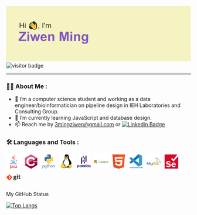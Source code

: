 [![MasterHead](header.png)](https://github.com/3miumi)
![visitor badge](https://visitor-badge.glitch.me/badge?page_id=jwenjian.visitor-badge&left_text=MyPageVisitors)
<!---<div id="badges">
  <a href="https://www.linkedin.com/in/ziwen-ming-076755146/">
    <img src="https://img.shields.io/badge/LinkedIn-blue?style=for-the-badge&logo=linkedin&logoColor=white" alt="LinkedIn Badge"/>
  </a>
</div> --->

---

### :woman_technologist: About Me :
- 👀 I’m a computer science student and working as a data engineer/bioinformatician on pipeline design in IEH Laboratories and Consulting Group.
- 🌱 I’m currently learning JavaScript and database design.
- 📫 Reach me by 3mingziwen@gmail.com or [![Linkedin Badge](https://img.shields.io/badge/-zming-blue?style=flat&logo=Linkedin&logoColor=white)](https://www.linkedin.com/in/ziwen-ming-076755146)

### :hammer_and_wrench: Languages and Tools :
<div>
  <img src="https://github.com/devicons/devicon/blob/master/icons/java/java-original-wordmark.svg" title="Java" alt="Java" width="40" height="40"/>&nbsp;
  <img src="https://github.com/devicons/devicon/blob/master/icons/cplusplus/cplusplus-original.svg" title="cplusplus" **alt="cplusplus" width="40" height="40"/>&nbsp;
  <img src="https://github.com/devicons/devicon/blob/master/icons/python/python-original-wordmark.svg" title="python" alt="python" width="40" height="40"/>&nbsp;
  <img src="https://github.com/devicons/devicon/blob/master/icons/linux/linux-original.svg" title="linux" alt="linux" width="40" height="40"/>&nbsp;
  <img src="https://github.com/devicons/devicon/blob/master/icons/pandas/pandas-original-wordmark.svg" title="pandas" alt="pandas" width="40" height="40"/>&nbsp;
  <img src="https://github.com/devicons/devicon/blob/master/icons/pycharm/pycharm-original-wordmark.svg"  title="pycharm" alt="pycharm" width="40" height="40"/>&nbsp;
  <img src="https://github.com/devicons/devicon/blob/master/icons/html5/html5-original.svg" title="HTML5" alt="HTML" width="40" height="40"/>&nbsp;
  <img src="https://github.com/devicons/devicon/blob/master/icons/vscode/vscode-original-wordmark.svg" title="JavaScript" alt="JavaScript" width="40" height="40"/>&nbsp;
  <img src="https://github.com/devicons/devicon/blob/master/icons/mysql/mysql-original-wordmark.svg" title="MySQL"  alt="MySQL" width="40" height="40"/>&nbsp;
  <img src="https://github.com/devicons/devicon/blob/master/icons/selenium/selenium-original.svg" title="selenium" alt="selenium" width="40" height="40"/>&nbsp;
  <img src="https://github.com/devicons/devicon/blob/master/icons/git/git-original-wordmark.svg" title="Git" alt="Git" width="40" height="40"/>
    
</div>



My GitHub Status

   [![Top Langs](https://github-readme-stats.vercel.app/api/top-langs/?username=3miumi&layout=compact&theme=radical)](https://github.com/anuraghazra/github-readme-stats)
<!---
3miumi/3miumi is a ✨ special ✨ repository because its `README.md` (this file) appears on your GitHub profile.
You can click the Preview link to take a look at your changes.
--->
